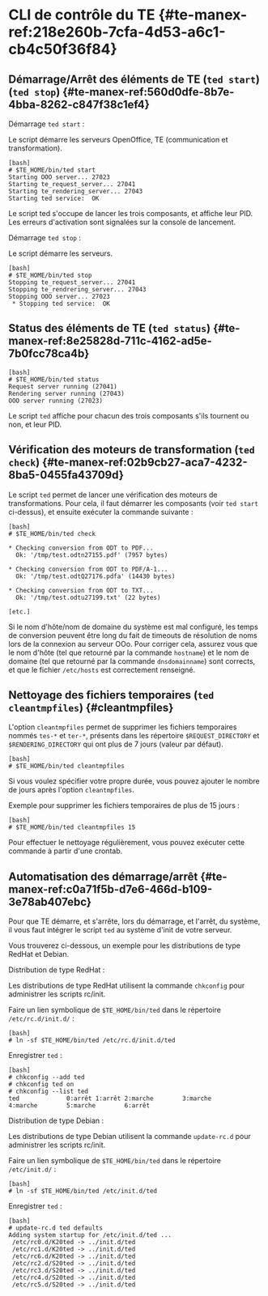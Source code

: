 
# CLI de contrôle du TE {#te-manex-ref:218e260b-7cfa-4d53-a6c1-cb4c50f36f84}

## Démarrage/Arrêt des éléments de TE (`ted start`) (`ted stop`) {#te-manex-ref:560d0dfe-8b7e-4bba-8262-c847f38c1ef4}

Démarrage `ted start`
:  

Le script démarre les serveurs OpenOffice, TE (communication et transformation).

    [bash]
    # $TE_HOME/bin/ted start
    Starting OOO server... 27023
    Starting te_request_server... 27041
    Starting te_rendering_server... 27043
    Starting ted service:  OK

Le script ted s'occupe de lancer les trois composants, et affiche leur PID.
Les erreurs d'activation sont signalées sur la console de lancement.


Démarrage `ted stop`
:  

Le script démarre les serveurs.

    [bash]
    # $TE_HOME/bin/ted stop
    Stopping te_request_server... 27041
    Stopping te_rendrering_server... 27043
    Stopping OOO server... 27023
     * Stopping ted service:  OK


## Status des éléments de TE (`ted status`) {#te-manex-ref:8e25828d-711c-4162-ad5e-7b0fcc78ca4b}

    [bash]
    # $TE_HOME/bin/ted status
    Request server running (27041)
    Rendering server running (27043)
    OOO server running (27023)

Le script `ted` affiche pour chacun des trois composants s'ils tournent ou non, et leur PID.

## Vérification des moteurs de transformation (`ted check`) {#te-manex-ref:02b9cb27-aca7-4232-8ba5-0455fa43709d}

Le script `ted` permet de lancer une vérification des moteurs de transformations. Pour cela, il faut démarrer les composants (voir `ted start` ci-dessus), et ensuite exécuter la commande suivante :

    [bash]
    # $TE_HOME/bin/ted check
    
    * Checking conversion from ODT to PDF...
      Ok: '/tmp/test.odtn27155.pdf' (7957 bytes)
    
    * Checking conversion from ODT to PDF/A-1...
      Ok: '/tmp/test.odtQ27176.pdfa' (14430 bytes)
    
    * Checking conversion from ODT to TXT...
      Ok: '/tmp/test.odtu27199.txt' (22 bytes)
    
    [etc.]


<span class="flag inline nota-bene"></span> Si le nom d'hôte/nom de domaine du système est mal configuré, les temps de conversion peuvent être long du fait de timeouts de résolution de noms lors de la connexion au serveur OOo.
Pour corriger cela, assurez vous que le nom d'hôte (tel que retourné par la commande `hostname`) et le nom de domaine (tel que retourné par la commande `dnsdomainname`) sont corrects, et que le fichier `/etc/hosts` est correctement renseigné.

## Nettoyage des fichiers temporaires (`ted cleantmpfiles`) {#cleantmpfiles}

L'option `cleantmpfiles` permet de supprimer les fichiers temporaires nommés `tes-*` et `ter-*`, présents dans les répertoire `$REQUEST_DIRECTORY` et `$RENDERING_DIRECTORY` qui ont plus de 7 jours (valeur par défaut).

    [bash]
    # $TE_HOME/bin/ted cleantmpfiles

Si vous voulez spécifier votre propre durée, vous pouvez ajouter le nombre de jours après l'option `cleantmpfiles`.

Exemple pour supprimer les fichiers temporaires de plus de 15 jours :

    [bash]
    # $TE_HOME/bin/ted cleantmpfiles 15

<span class="flag inline nota-bene"></span> Pour effectuer le nettoyage régulièrement, vous pouvez exécuter cette commande à partir d'une crontab.

## Automatisation des démarrage/arrêt  {#te-manex-ref:c0a71f5b-d7e6-466d-b109-3e78ab407ebc}

Pour que TE démarre, et s'arrête, lors du démarrage, et l'arrêt, du système, il vous faut intégrer 
le script `ted` au système d'init de votre serveur.

Vous trouverez ci-dessous, un exemple pour les distributions de type RedHat et Debian.

Distribution de type RedHat
:   

Les distributions de type RedHat utilisent la commande `chkconfig` pour
administrer les scripts rc/init.

Faire un lien symbolique de `$TE_HOME/bin/ted` dans le répertoire `/etc/rc.d/init.d/` :

    [bash]
    # ln -sf $TE_HOME/bin/ted /etc/rc.d/init.d/ted

Enregistrer `ted` :

    [bash]
    # chkconfig --add ted
    # chkconfig ted on
    # chkconfig --list ted
    ted             0:arrêt 1:arrêt 2:marche        3:marche        4:marche        5:marche        6:arrêt

Distribution de type Debian
:   

Les distributions de type Debian utilisent la commande `update-rc.d` pour administrer les scripts rc/init.

Faire un lien symbolique de `$TE_HOME/bin/ted` dans le répertoire `/etc/init.d/` :

    [bash]
    # ln -sf $TE_HOME/bin/ted /etc/init.d/ted

Enregistrer `ted` :

    [bash]
    # update-rc.d ted defaults
    Adding system startup for /etc/init.d/ted ...
     /etc/rc0.d/K20ted -> ../init.d/ted
     /etc/rc1.d/K20ted -> ../init.d/ted
     /etc/rc6.d/K20ted -> ../init.d/ted
     /etc/rc2.d/S20ted -> ../init.d/ted
     /etc/rc3.d/S20ted -> ../init.d/ted
     /etc/rc4.d/S20ted -> ../init.d/ted
     /etc/rc5.d/S20ted -> ../init.d/ted
